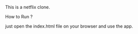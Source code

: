 This is a netflix clone.


How to Run ?

just open the index.html file on your browser and use the app.